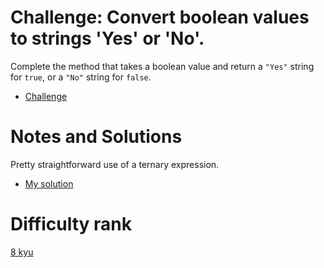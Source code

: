 # Challenge: Convert boolean values to strings 'Yes' or 'No'.

Complete the method that takes a boolean value and return a `"Yes"` string for `true`, or a `"No"` string for `false`.

- [Challenge](https://www.codewars.com/kata/53369039d7ab3ac506000467)

# Notes and Solutions

Pretty straightforward use of a ternary expression.

- [My solution](solution.js)

# Difficulty rank

[8 kyu](https://docs.codewars.com/gamification/ranks)
